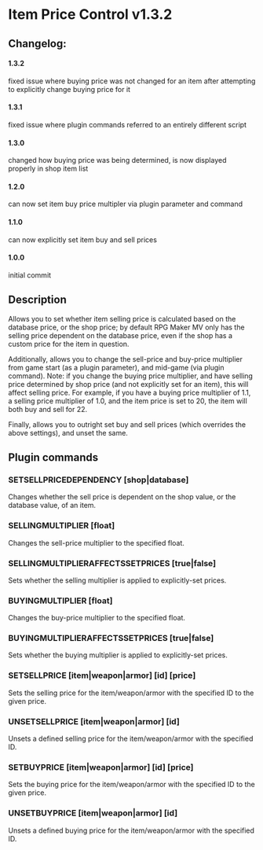 # Item Price Control v1.3.2
 
## Changelog:
#### 1.3.2
fixed issue where buying price was not changed for an item after attempting to explicitly change buying price for it
#### 1.3.1
fixed issue where plugin commands referred to an entirely different script
#### 1.3.0
changed how buying price was being determined, is now displayed properly in shop item list
#### 1.2.0
can now set item buy price multipler via plugin parameter and command
#### 1.1.0
can now explicitly set item buy and sell prices
#### 1.0.0
initial commit

## Description
 
Allows you to set whether item selling price is calculated based on the 
database price, or the shop price; by default RPG Maker MV only has the 
selling price dependent on the database price, even if the shop has a 
custom price for the item in question.

Additionally, allows you to change the sell-price and buy-price multiplier 
from game start (as a plugin parameter), and mid-game (via plugin command).
Note: if you change the buying price multiplier, and have selling price 
determined by shop price (and not explicitly set for an item), this will 
affect selling price. For example, if you have a buying price multiplier
of 1.1, a selling price multiplier of 1.0, and the item price is set to
20, the item will both buy and sell for 22.

Finally, allows you to outright set buy and sell prices (which overrides 
the above settings), and unset the same.

## Plugin commands
### SETSELLPRICEDEPENDENCY [shop|database]
Changes whether the sell price is dependent on the shop value, or the database value,
of an item.
### SELLINGMULTIPLIER [float]
Changes the sell-price multiplier to the specified float.
### SELLINGMULTIPLIERAFFECTSSETPRICES [true|false]
Sets whether the selling multiplier is applied to explicitly-set prices.
### BUYINGMULTIPLIER [float]
Changes the buy-price multiplier to the specified float. 
### BUYINGMULTIPLIERAFFECTSSETPRICES [true|false]
Sets whether the buying multiplier is applied to explicitly-set prices.
### SETSELLPRICE [item|weapon|armor] [id] [price]
Sets the selling price for the item/weapon/armor with the specified ID to the given price.
### UNSETSELLPRICE [item|weapon|armor] [id]
Unsets a defined selling price for the item/weapon/armor with the specified ID.
### SETBUYPRICE [item|weapon|armor] [id] [price]
Sets the buying price for the item/weapon/armor with the specified ID to the given price.
### UNSETBUYPRICE [item|weapon|armor] [id]
Unsets a defined buying price for the item/weapon/armor with the specified ID.
